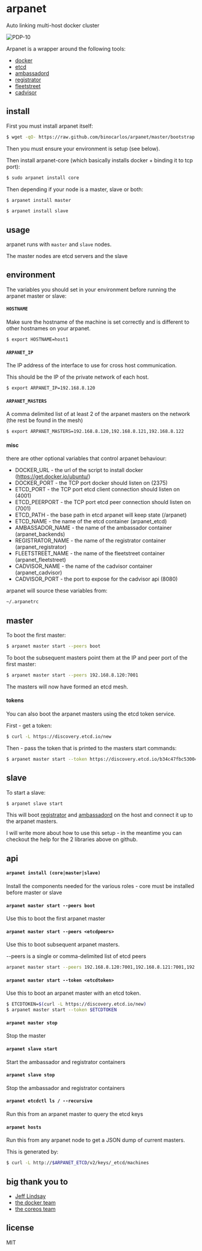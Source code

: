 arpanet
=======

Auto linking multi-host docker cluster

![PDP-10](https://github.com/binocarlos/arpanet/raw/master/pdp-10.jpg)

Arpanet is a wrapper around the following tools:

 * [docker](https://www.docker.com/)
 * [etcd](https://github.com/coreos/etcd)
 * [ambassadord](https://github.com/progrium/ambassadord)
 * [registrator](https://github.com/progrium/registrator)
 * [fleetstreet](https://github.com/binocarlos/fleetstreet)
 * [cadvisor](https://github.com/google/cadvisor)

## install

First you must install arpanet itself:

```bash
$ wget -qO- https://raw.github.com/binocarlos/arpanet/master/bootstrap.sh | sudo bash
```

Then you must ensure your environment is setup (see below).

Then install arpanet-core (which basically installs docker + binding it to tcp port):

```bash
$ sudo arpanet install core
```

Then depending if your node is a master, slave or both:

```bash
$ arpanet install master
```

```bash
$ arpanet install slave
```

## usage

arpanet runs with `master` and `slave` nodes.

The master nodes are etcd servers and the slave

## environment

The variables you should set in your environment before running the arpanet master or slave:

#### `HOSTNAME`

Make sure the hostname of the machine is set correctly and is different to other hostnames on your arpanet.

```bash
$ export HOSTNAME=host1
```

#### `ARPANET_IP`

The IP address of the interface to use for cross host communication.

This should be the IP of the private network of each host.

```bash
$ export ARPANET_IP=192.168.8.120
```

#### `ARPANET_MASTERS`

A comma delimited list of at least 2 of the arpanet masters on the network (the rest be found in the mesh)

```bash
$ export ARPANET_MASTERS=192.168.8.120,192.168.8.121,192.168.8.122
```

#### misc

there are other optional variables that control arpanet behaviour:

 * DOCKER_URL - the url of the script to install docker (https://get.docker.io/ubuntu/)
 * DOCKER_PORT - the TCP port docker should listen on (2375)
 * ETCD_PORT - the TCP port etcd client connection should listen on (4001)
 * ETCD_PEERPORT - the TCP port etcd peer connection should listen on (7001)
 * ETCD_PATH - the base path in etcd arpanet will keep state (/arpanet)
 * ETCD_NAME - the name of the etcd container (arpanet_etcd)
 * AMBASSADOR_NAME - the name of the ambassador container (arpanet_backends)
 * REGISTRATOR_NAME - the name of the registrator container (arpanet_registrator)
 * FLEETSTREET_NAME - the name of the fleetstreet container (arpanet_fleetstreet)
 * CADVISOR_NAME - the name of the cadvisor container (arpanet_cadvisor)
 * CADVISOR_PORT - the port to expose for the cadvisor api (8080)

arpanet will source these variables from:

```bash
~/.arpanetrc
```

## master

To boot the first master:

```bash
$ arpanet master start --peers boot
```

To boot the subsequent masters point them at the IP and peer port of the first master:

```bash
$ arpanet master start --peers 192.168.8.120:7001
```

The masters will now have formed an etcd mesh.

#### tokens

You can also boot the arpanet masters using the etcd token service.

First - get a token:

```bash
$ curl -L https://discovery.etcd.io/new
```

Then - pass the token that is printed to the masters start commands:

```bash
$ arpanet master start --token https://discovery.etcd.io/b34c47fbc5300409d8c4d557b40a5bce
```

## slave

To start a slave:

```bash
$ arpanet slave start
```

This will boot [registrator](https://github.com/progrium/registrator) and [ambassadord](https://github.com/progrium/ambassadord) on the host and connect it up to the arpanet masters.

I will write more about how to use this setup - in the meantime you can checkout the help for the 2 libraries above on github.

## api

#### `arpanet install (core|master|slave)`

Install the components needed for the various roles - core must be installed before master or slave

#### `arpanet master start --peers boot`

Use this to boot the first arpanet master

#### `arpanet master start --peers <etcdpeers>`

Use this to boot subsequent arpanet masters.

--peers is a single or comma-delimited list of etcd peers

```bash
arpanet master start --peers 192.168.8.120:7001,192.168.8.121:7001,192.168.8.122:7001
```

#### `arpanet master start --token <etcdtoken>`

Use this to boot an arpanet master with an etcd token.

```bash
$ ETCDTOKEN=$(curl -L https://discovery.etcd.io/new)
$ arpanet master start --token $ETCDTOKEN
```

#### `arpanet master stop`

Stop the master

#### `arpanet slave start`

Start the ambassador and registrator containers

#### `arpanet slave stop`

Stop the ambassador and registrator containers

#### `arpanet etcdctl ls / --recursive`

Run this from an arpanet master to query the etcd keys

#### `arpanet hosts`

Run this from any arpanet node to get a JSON dump of current masters.

This is generated by:

```bash
$ curl -L http://$ARPANET_ETCD/v2/keys/_etcd/machines
```

## big thank you to

 * [Jeff Lindsay](https://github.com/progrium)
 * [the docker team](https://github.com/docker/docker/graphs/contributors)
 * [the coreos team](https://github.com/coreos/etcd/graphs/contributors)
 

## license

MIT
